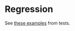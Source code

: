 # Regression

See [these
examples](https://github.com/JuliaAI/LearnAPI.jl/blob/dev/test/patterns/regression.jl)
from tests.
